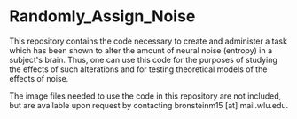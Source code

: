 Randomly_Assign_Noise
=====================

This repository contains the code necessary to create and administer a task which has been shown to alter the amount of neural noise (entropy) in a subject's brain. Thus, one can use this code for the purposes of studying the effects of such alterations and for testing theoretical models of the effects of noise. 

The image files needed to use the code in this repository are not included, but are available upon request by contacting bronsteinm15 [at] mail.wlu.edu.
